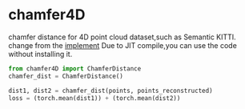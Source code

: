 # chamfer4D
 chamfer distance for 4D point cloud dataset,such as Semantic KITTI.
change from the [implement](https://github.com/chrdiller/pyTorchChamferDistance)
Due to JIT compile,you can use the code without installing it.
```python
from chamfer4D import ChamferDistance
chamfer_dist = ChamferDistance()

dist1, dist2 = chamfer_dist(points, points_reconstructed)
loss = (torch.mean(dist1)) + (torch.mean(dist2))
```
